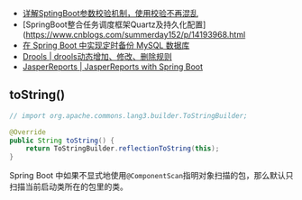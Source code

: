 
- [详解SptingBoot参数校验机制，使用校验不再混乱](https://zzzzbw.cn/article/27)
- [SpringBoot整合任务调度框架Quartz及持久化配置](https://www.cnblogs.com/summerday152/p/14193968.html
- [在 Spring Boot 中实现定时备份 MySQL 数据库](https://springdoc.cn/spring-boot-mysql-backup/)
- [Drools | drools动态增加、修改、删除规则](https://www.cnblogs.com/huan1993/p/16319931.html)
- [JasperReports | JasperReports with Spring Boot](https://github.com/blueswen/jasperreports-with-spring-boot/blob/main/README.md)


## toString()

```java
// import org.apache.commons.lang3.builder.ToStringBuilder;

@Override
public String toString() {
	return ToStringBuilder.reflectionToString(this);
}
```

Spring Boot 中如果不显式地使用`@ComponentScan`指明对象扫描的包，那么默认只扫描当前启动类所在的包里的类。

